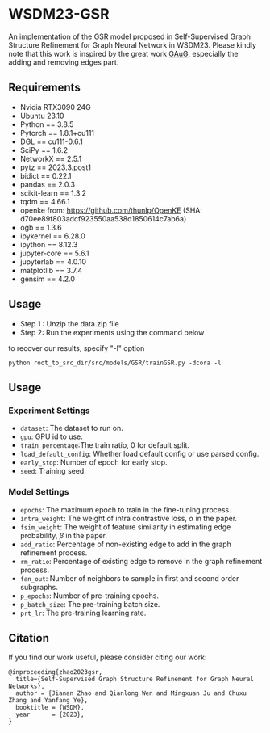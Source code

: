 # WSDM23-GSR
An implementation of the GSR model proposed in Self-Supervised Graph Structure Refinement for Graph Neural Network in WSDM23.
Please kindly note that this work is inspired by the great work [GAuG](https://arxiv.org/abs/2006.06830), especially the adding and removing edges part.

## Requirements

- Nvidia RTX3090 24G
- Ubuntu 23.10
- Python == 3.8.5
- Pytorch == 1.8.1+cu111
- DGL == cu111-0.6.1      <!-- I can't find a version of 0.6.2, so I use 0.6.1 instead... -->
- SciPy == 1.6.2
- NetworkX == 2.5.1
- pytz == 2023.3.post1
- bidict == 0.22.1 
- pandas == 2.0.3 
- scikit-learn == 1.3.2 
- tqdm == 4.66.1 
- openke from: https://github.com/thunlp/OpenKE (SHA: d70ee89f803adcf923550aa538d1850614c7ab6a)
- ogb == 1.3.6
- ipykernel == 6.28.0 
- ipython == 8.12.3 
- jupyter-core == 5.6.1
- jupyterlab == 4.0.10 
- matplotlib == 3.7.4
- gensim == 4.2.0

## Usage

- Step 1 : Unzip the data.zip file
- Step 2: Run the experiments using the command below

to recover our results, specify "-l" option

```
python root_to_src_dir/src/models/GSR/trainGSR.py -dcora -l
```



## Usage

### Experiment Settings

- `dataset`: The dataset to run on.
- `gpu`: GPU id to use.
- `train_percentage`:The train ratio, 0 for default split.
- `load_default_config`: Whether load default config or use parsed config.
- `early_stop`: Number of epoch for early stop.
- `seed`: Training seed.

### Model Settings

- `epochs`: The maximum epoch to train in the fine-tuning process.
- `intra_weight`: The weight of intra contrastive loss, $`\alpha`$ in the paper.
- `fsim_weight`: The weight of feature similarity in estimating edge probability, $`\beta`$ in the paper.
- `add_ratio`: Percentage of non-existing edge to add in the graph refinement process.
- `rm_ratio`: Percentage of existing edge to remove in the graph refinement process.
- `fan_out`: Number of neighbors to sample in first and second order subgraphs.
- `p_epochs`: Number of pre-training epochs.
- `p_batch_size`: The pre-training batch size.
- `prt_lr`: The pre-training learning rate.

## Citation
If you find our work useful, please consider citing our work:
```
@inproceeding{zhao2023gsr,
  title={Self-Supervised Graph Structure Refinement for Graph Neural Networks},
  author = {Jianan Zhao and Qianlong Wen and Mingxuan Ju and Chuxu Zhang and Yanfang Ye},
  booktitle = {WSDM},
  year      = {2023},
}
```

